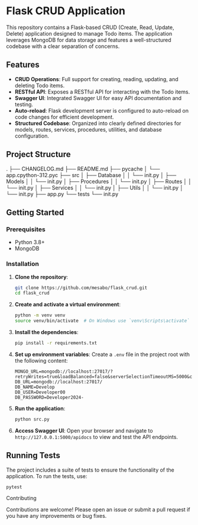 # Flask CRUD Application

This repository contains a Flask-based CRUD (Create, Read, Update, Delete) application designed to manage Todo items. The application leverages MongoDB for data storage and features a well-structured codebase with a clear separation of concerns.

## Features

- **CRUD Operations**: Full support for creating, reading, updating, and deleting Todo items.
- **RESTful API**: Exposes a RESTful API for interacting with the Todo items.
- **Swagger UI**: Integrated Swagger UI for easy API documentation and testing.
- **Auto-reload**: Flask development server is configured to auto-reload on code changes for efficient development.
- **Structured Codebase**: Organized into clearly defined directories for models, routes, services, procedures, utilities, and database configuration.

## Project Structure
.
├── CHANGELOG.md
├── README.md
├── pycache
│   └── app.cpython-312.pyc
├── src
│   ├── Database
│   │   └── init.py
│   ├── Models
│   │   └── init.py
│   ├── Procedures
│   │   └── init.py
│   ├── Routes
│   │   └── init.py
│   ├── Services
│   │   └── init.py
│   ├── Utils
│   │   └── init.py
│   └── init.py
├── app.py
└── tests
└── init.py

## Getting Started

### Prerequisites

- Python 3.8+
- MongoDB

### Installation

1. **Clone the repository**:
    ```sh
    git clone https://github.com/mesabo/flask_crud.git
    cd flask_crud
    ```

2. **Create and activate a virtual environment**:
    ```sh
    python -m venv venv
    source venv/bin/activate  # On Windows use `venv\Scripts\activate`
    ```

3. **Install the dependencies**:
    ```sh
    pip install -r requirements.txt
    ```

4. **Set up environment variables**:
    Create a `.env` file in the project root with the following content:
    ```
    MONGO_URL=mongodb://localhost:27017/?retryWrites=true&loadBalanced=false&serverSelectionTimeoutMS=5000&connectTimeoutMS=10000
    DB_URL=mongodb://localhost:27017/
    DB_NAME=Develop
    DB_USER=Developer00
    DB_PASSWORD=Developer2024-
    ```

5. **Run the application**:
    ```sh
    python src.py
    ```

6. **Access Swagger UI**:
    Open your browser and navigate to `http://127.0.0.1:5000/apidocs` to view and test the API endpoints.

## Running Tests

The project includes a suite of tests to ensure the functionality of the application. To run the tests, use:

```sh
pytest
```

Contributing

Contributions are welcome! Please open an issue or submit a pull request if you have any improvements or bug fixes.